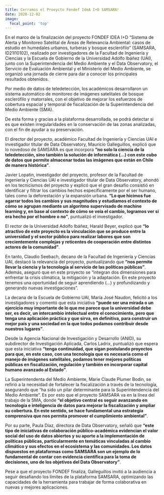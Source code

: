 ```yaml
---
title: Cerramos el Proeycto Fondef IdeA I+D SAMSARA!
date: 2020-12-02
image:
  focal_point: 'top'
---
```



En el marco de la finalización del proyecto FONDEF IDEA I+D “Sistema de Alerta y Monitoreo Satelital de Áreas de Relevancia Ambiental: casos de estudio en humedales urbanos, turberas y bosque esclerófilo” (SAMSARA, ID21I10102), realizado por investigadores de la Facultad de Ingeniería y Ciencias y la Escuela de Gobierno de la Universidad Adolfo Ibáñez (UAI), junto con la Superintendencia del Medio Ambiente y el Data Observatory, el Servicio de Evaluación Ambiental y el Ministerio del Medio Ambiente, se organizó una jornada de cierre para dar a conocer los principales resultados obtenidos.

Por medio de datos de teledetección, los académicos desarrollaron un sistema automático de monitoreo de imágenes satelitales de bosque esclerófilo y matorrales, con el objetivo de mejorar los esfuerzos de cobertura espacial y temporal de fiscalización de la Superintendencia del Medio Ambiente (SMA).

De esta forma y gracias a la plataforma desarrollada, se podrá detectar si es que existen irregularidades en la conservación de las zonas analizadas, con el fin de ayudar a su preservación.

El director del proyecto, académico Facultad de Ingeniería y Ciencias UAI e investigador titular de Data Observatory, Mauricio Galleguillos, explicó que lo novedoso de SAMSARA es que incorpora **“no solo la ciencia de la teledetección, sino también la solución de informática (…) con este cubo de datos que permite almacenar todas las imágenes que están en Chile de manera histórica”**.

Javier Lopatin, investigador del proyecto, profesor de la Facultad de Ingeniería y Ciencias UAI e investigador titular de Data Observatory, ahondó en los tecnicismos del proyecto y explicó que el gran desafío consistió en identificar y filtrar los cambios hechos específicamente por el ser humano, tales como la deforestación y la expansión urbana. **“Lo que hicimos fue agarrar todos los cambios y sus magnitudes y estudiamos el contexto de cómo se agrupan mediante un algoritmo supervisado de machine learning y, en base al contexto de cómo se veía el cambio, logramos ver si era hecho por el hombre o no”**, puntualizó el investigador.

El rector de la Universidad Adolfo Ibáñez, Harald Beyer, explicó que **“lo atractivo de este proyecto es la vinculación que se produce entre la universidad y el sector público para realizar labores que son crecientemente complejas y reticentes de cooperación entre distintos actores de la comunidad”**.

En tanto, Claudio Seebach, decano de la Facultad de Ingeniería y Ciencias UAI, destacó la relevancia del proyecto, puntualizando que **“nos permite llevar la ciencia y la tecnología al servicio de las políticas públicas”**. Además, aseguró que en este proyecto se “integran dos dimensiones para enfrentar la crisis climática, la mitigación y la adaptación. En este proyecto tenemos una oportunidad de seguir aprendiendo (…) y profundizando y generando nuevas investigaciones”.

La decana de la Escuela de Gobierno UAI, María José Naudon, felicitó a los investigadores y comentó que esta iniciativa **“puede ser una mirada o un ejercicio muy importante de lo que me parece que la universidad debe ser, es decir, un intercambio intelectual entre el conocimiento, pero que tenga una aplicación práctica y que sirva, en definitiva, para construir un mejor país y una sociedad en la que todos podamos contribuir desde nuestros lugares”**.

Desde la Agencia Nacional de Investigación y Desarrollo (ANID), su subdirector de Investigación Aplicada, Carlos Ladrix, puntualizó que espera que esta iniciativa **“tenga continuidad, que sigan postulando proyectos para que, en este caso, con una tecnología que es necesaria como el manejo de imágenes satelitales, podamos tener mejores políticas públicas en fiscalización, regulación y también en incorporar capital humano avanzado al Estado”**.

La Superintendenta del Medio Ambiente, Marie Claude Plumer Bodin, se refirió a la necesidad de fortalecer la fiscalización a través de la tecnología, asegurando que “ha sido un pilar determinante para la Superintendencia del Medio Ambiente”. Es por esto que el proyecto SAMSARA va en la línea del trabajo de la SMA, donde **“el objetivo central es seguir avanzando en tecnología e inteligencia de datos para mejorar la fiscalización y ampliar su cobertura. En este sentido, se hace fundamental una estrategia comprensiva que nos permita promover el cumplimiento ambiental”**.

Por su parte, Paula Díaz, directora de Data Observatory, señaló que **“este tipo de iniciativas de colaboración público-académica evidencian el valor social del uso de datos abiertos y su aporte a la implementación de políticas públicas, particularmente en temáticas vinculadas al cambio climático y sus efectos en el ecosistema y las comunidades. Los datos dispuestos en plataformas como SAMSARA son un ejemplo de lo fundamental de contar con evidencia científica para la toma de decisiones, uno de los objetivos del Data Observatory”**.

Pese a que el proyecto FONDEF finaliza, Galleguillos invitó a la audiencia a seguir desafiando los límites de la plataforma SAMSARA, optimizando las capacidades de la herramienta para trabajar de forma colaborativa en nuevas y mejores aplicaciones.
